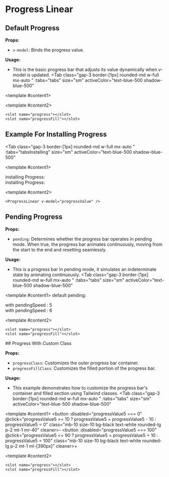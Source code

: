 # Progress Linear
<script setup lang="ts">
import { ref, onMounted, onUnmounted } from "vue";
const tabs = [
  { label: 'UI', value: 1, content: '' },
  { label: 'Slots', value: 2, content: ''},
  { label: 'Props', value: 3, content: ''},
];
const tabsInstalling = [
  { label: 'UI', value: 1, content: '' },
  { label: 'Props', value: 2, content: ''},
  { label: 'Script', value: 3, content: ''},
];
const progressValue = ref(50);
const progressValue2 = ref(0);
const progressValue3 = ref(0);
const progressValue4 = ref(60);
const progressValue5 = ref(60);
const progressValue6 = ref(60);

let loopingInterval: ReturnType<typeof setInterval> | null = null;
let loopingInterval2: ReturnType<typeof setInterval> | null = null;
let isPaused = false;
let isPaused2 = false;

const startLoopingProgress2 = () => {
  loopingInterval = setInterval(() => {
    if (isPaused) return; 
    progressValue2.value += 1;
    if (progressValue2.value == 33) {
      isPaused = true;
      setTimeout(() => {
        isPaused = false;
      }, 500);
    }
    if (progressValue2.value == 66) {
      isPaused = true;
      setTimeout(() => {
        isPaused = false;
      }, 500);
    }
    if (progressValue2.value == 100) {
      isPaused = true;
      setTimeout(() => {
      progressValue2.value = 0;
        isPaused = false;
      }, 1000);
    }
    
  }, 15);
};
const startLoopingProgress3 = () => {
  loopingInterval2 = setInterval(() => {
    if (isPaused2) return; 
    progressValue3.value += 1;
    if (progressValue3.value == 100) {
      isPaused2 = true;
      setTimeout(() => {
      progressValue3.value = 0;
        isPaused2 = false;
      }, 1000);
    }
    
  }, 25);
};
onMounted(() => {
  startLoopingProgress2();
  startLoopingProgress3();
});

onUnmounted(() => {
  if (loopingInterval) clearInterval(loopingInterval);
  if (loopingInterval2) clearInterval(loopingInterval2);
});
</script>


## Default Progress

**Props:**
- `v-model`: Binds the progress value.

**Usage:**
- This is the basic progress bar that adjusts its value dynamically when v-model is updated.
<Tab 
   class="gap-3 border-[1px] rounded-md w-full mx-auto "
    :tabs="tabs" 
    size="sm"
    activeColor="text-blue-500 shadow-blue-500"
  >
<template #content1>
<ProgressCircular v-model="progressValue"/>

</template>

<template #content2>

```vue
<slot name="progress"></slot>
<slot name="progressFill"></slot>
```

</template>
<template #content3>

```vue
<ProgressLinear v-model="progressValue"/>
```

</template>
</Tab>

## Example For Installing Progress 

<Tab 
   class="gap-3 border-[1px] rounded-md w-full mx-auto "
    :tabs="tabsInstalling" 
    size="sm"
    activeColor="text-blue-500 shadow-blue-500"
  >
<template #content1>
    <div class="flex flex-col items-center">
      <span class="mb-3 text-sm font-medium">installing Progress:</span>
      <ProgressCircular v-model="progressValue2" />
    </div>
    <div class="flex flex-col items-center">
      <span class="mb-3 text-sm font-medium">installing Progress:</span>
      <ProgressCircular v-model="progressValue3" />
    </div>

</template>

<template #content2>

```vue
<ProgressLinear v-model="progressValue" />
```

</template>
<template #content3>

```vue
let loopingInterval: ReturnType<typeof setInterval> | null = null;
let isPaused = false;
let isPaused2 = false;

const startLoopingProgress = () => {
  loopingInterval = setInterval(() => {
    if (isPaused) return; 
    progressValue.value += 1;
    if (progressValue.value == 33) {
      isPaused = true;
      setTimeout(() => {
        isPaused = false;
      }, 500);
    }
    if (progressValue.value == 66) {
      isPaused = true;
      setTimeout(() => {
        isPaused = false;
      }, 500);
    }
    if (progressValue.value == 100) {
      isPaused = true;
      setTimeout(() => {
      progressValue.value = 0;
        isPaused = false;
      }, 1000);
    }
    
  }, 15);
};
const startLoopingProgress2 = () => {
  loopingInterval = setInterval(() => {
    if (isPaused2) return; 
    progressValue.value += 1;
    if (progressValue3.value == 100) {
      isPaused2 = true;
      setTimeout(() => {
      progressValue3.value = 0;
        isPaused2 = false;
      }, 1000);
    }
    
  }, 25);
};
onMounted(() => {
  startLoopingProgress();
  startLoopingProgress2();
});

onUnmounted(() => {
  if (loopingInterval) clearInterval(loopingInterval);
});
```

</template>
</Tab>

## Pending Progress

**Props:**
- `pending`: Determines whether the progress bar operates in pending mode. When true, the progress bar animates continuously, moving from the start to the end and resetting seamlessly.

**Usage:**
- This is a progress bar In pending mode, it simulates an indeterminate state by animating continuously.
<Tab 
   class="gap-3 border-[1px] rounded-md w-full mx-auto "
    :tabs="tabs" 
    size="sm"
    activeColor="text-blue-500 shadow-blue-500"
  >
<template #content1>
<span class="mb-3 text-sm font-medium">default pending:</span>
<div class="mb-5"><ProgressCircular v-model="progressValue4" :pending="true"/></div>
<span class="mb-3 text-sm font-medium">with pendingSpeed : 5</span>
<div class="mb-5"><ProgressCircular v-model="progressValue4" :pendingSpeed="5" :pending="true"/></div>
<span class="mb-3 text-sm font-medium">with pendingSpeed : 6</span>
<div class="mb-5"><ProgressCircular v-model="progressValue4" :pendingSpeed="6" :pending="true"/></div>
</template>

<template #content2>

```vue
<slot name="progress"></slot>
<slot name="progressFill"></slot>
```

</template>
<template #content3>

```vue
<div class="mb-5"><ProgressLinear v-model="progressValue" :pending="true"/></div>
<div class="mb-5"><ProgressLinear v-model="progressValue" :pendingSpeed="5" :pending="true"/></div>
<div class="mb-5"><ProgressLinear v-model="progressValue" :pendingSpeed="6" :pending="true"/></div>
```

</template>
</Tab>
## Progress With Custom Class

**Props:**
- `progressClass`: Customizes the outer progress bar container.
- `progressFillClass`: Customizes the filled portion of the progress bar.

**Usage:**
- This example demonstrates how to customize the progress bar's container and filled section using Tailwind classes.
<Tab 
   class="gap-3 border-[1px] rounded-md w-full mx-auto "
    :tabs="tabs"
    size="sm"
    activeColor="text-blue-500 shadow-blue-500"
  >
<template  #content1>
<button :disabled="progressValue5 === 0"  @click="progressValue5 >= 10 ? progressValue5 = progressValue5 - 10 : progressValue5 = 0" class="mb-10 size-10 bg-black text-white rounded-lg p-2 mt-1 mr-40" cleaner>-</button>
<button :disabled="progressValue5 === 100" @click="progressValue5 <= 90 ? progressValue5 = progressValue5 + 10 : progressValue5 = 100" class="mb-10 size-10 bg-black text-white rounded-lg p-2 mt-1 ml-[390px]" cleaner>+</button>
<ProgressLinear v-model="progressValue5" progressClass="ml-40 w-80 bg-emerald-100" progressFillClass="bg-emerald-600 transition-all duration-300"/>
<div class="mt-16">
<ProgressLinear v-model="progressValue6" :pending="true" progressClass="ml-40 w-80 bg-emerald-100" progressFillClass="bg-emerald-600 transition-all duration-300"/>
</div>
</template>

<template #content2>

```vue
<slot name="progress"></slot>
<slot name="progressFill"></slot>
```

</template>
<template #content3>

```vue
<ProgressLinear v-model="progressValue"
progressClass="ml-40 w-80 bg-emerald-100" 
progressFillClass="bg-emerald-600 transition-all duration-300"/>
```

</template>
</Tab>
